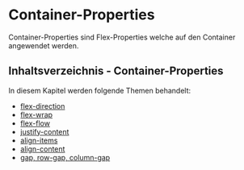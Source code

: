 # Container-Properties

Container-Properties sind Flex-Properties welche auf den Container angewendet werden.

## Inhaltsverzeichnis - Container-Properties

In diesem Kapitel werden folgende Themen behandelt:

- [flex-direction](Flex-Direction.md)
- [flex-wrap](Flex-Wrap.md)
- [flex-flow](flex-flow.md)
- [justify-content](justify-content.md)
- [align-items](align-itmes.md)
- [align-content](align-content.md)
- [gap, row-gap, column-gap](gap-row-gap-column-gap.md)